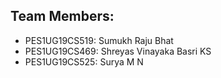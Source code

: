## Team Members:
- PES1UG19CS519: Sumukh Raju Bhat
- PES1UG19CS469: Shreyas Vinayaka Basri KS
- PES1UG19CS525: Surya M N
